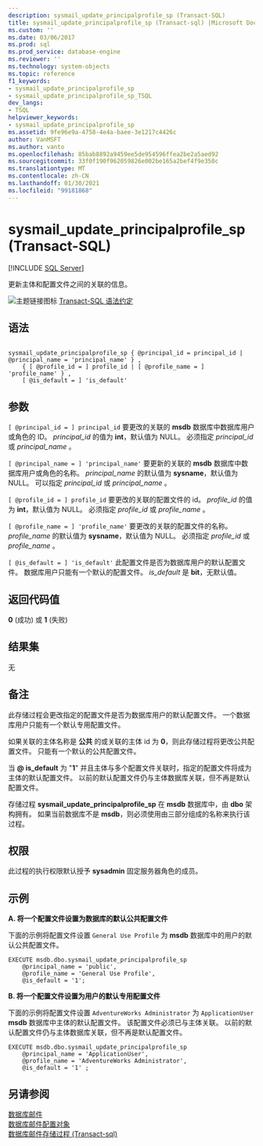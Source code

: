 ```yaml
---
description: sysmail_update_principalprofile_sp (Transact-SQL)
title: sysmail_update_principalprofile_sp (Transact-sql) |Microsoft Docs
ms.custom: ''
ms.date: 03/06/2017
ms.prod: sql
ms.prod_service: database-engine
ms.reviewer: ''
ms.technology: system-objects
ms.topic: reference
f1_keywords:
- sysmail_update_principalprofile_sp
- sysmail_update_principalprofile_sp_TSQL
dev_langs:
- TSQL
helpviewer_keywords:
- sysmail_update_principalprofile_sp
ms.assetid: 9fe96e9a-4758-4e4a-baee-3e1217c4426c
author: VanMSFT
ms.author: vanto
ms.openlocfilehash: 85bab8892a9459ee5de954596ffea2be2a5aed92
ms.sourcegitcommit: 33f0f190f962059826e002be165a2bef4f9e350c
ms.translationtype: MT
ms.contentlocale: zh-CN
ms.lasthandoff: 01/30/2021
ms.locfileid: "99181868"
---
```

# <a name="sysmail_update_principalprofile_sp-transact-sql"></a>sysmail_update_principalprofile_sp (Transact-SQL)
[!INCLUDE [SQL Server](../../includes/applies-to-version/sqlserver.md)]

  更新主体和配置文件之间的关联的信息。  
  
 ![主题链接图标](../../database-engine/configure-windows/media/topic-link.gif "“主题链接”图标") [Transact-SQL 语法约定](../../t-sql/language-elements/transact-sql-syntax-conventions-transact-sql.md)  
  
## <a name="syntax"></a>语法  
  
```  
  
sysmail_update_principalprofile_sp { @principal_id = principal_id | @principal_name = 'principal_name' } ,  
    { [ @profile_id = ] profile_id | [ @profile_name = ] 'profile_name' } ,  
    [ @is_default = ] 'is_default'  
```  
  
## <a name="arguments"></a>参数  
`[ @principal_id = ] principal_id` 要更改的关联的 **msdb** 数据库中数据库用户或角色的 ID。 *principal_id* 的值为 **int**，默认值为 NULL。 必须指定 *principal_id* 或 *principal_name* 。  
  
`[ @principal_name = ] 'principal_name'` 要更新的关联的 **msdb** 数据库中数据库用户或角色的名称。 *principal_name* 的默认值为 **sysname**，默认值为 NULL。 可以指定 *principal_id* 或 *principal_name* 。  
  
`[ @profile_id = ] profile_id` 要更改的关联的配置文件的 id。 *profile_id* 的值为 **int**，默认值为 NULL。 必须指定 *profile_id* 或 *profile_name* 。  
  
`[ @profile_name = ] 'profile_name'` 要更改的关联的配置文件的名称。 *profile_name* 的默认值为 **sysname**，默认值为 NULL。 必须指定 *profile_id* 或 *profile_name* 。  
  
`[ @is_default = ] 'is_default'` 此配置文件是否为数据库用户的默认配置文件。 数据库用户只能有一个默认的配置文件。 *is_default* 是 **bit**，无默认值。  
  
## <a name="return-code-values"></a>返回代码值  
 **0** (成功) 或 **1** (失败)   
  
## <a name="result-sets"></a>结果集  
 无  
  
## <a name="remarks"></a>备注  
 此存储过程会更改指定的配置文件是否为数据库用户的默认配置文件。 一个数据库用户只能有一个默认专用配置文件。  
  
 如果关联的主体名称是 **公共** 的或关联的主体 id 为 **0**，则此存储过程将更改公共配置文件。 只能有一个默认的公共配置文件。  
  
 当 **\@ is_default** 为 "**1**" 并且主体与多个配置文件关联时，指定的配置文件将成为主体的默认配置文件。 以前的默认配置文件仍与主体数据库关联，但不再是默认配置文件。  
  
 存储过程 **sysmail_update_principalprofile_sp** 在 **msdb** 数据库中，由 **dbo** 架构拥有。 如果当前数据库不是 **msdb**，则必须使用由三部分组成的名称来执行该过程。  
  
## <a name="permissions"></a>权限  
 此过程的执行权限默认授予 **sysadmin** 固定服务器角色的成员。  
  
## <a name="examples"></a>示例  
 **A. 将一个配置文件设置为数据库的默认公共配置文件**  
  
 下面的示例将配置文件设置 `General Use Profile` 为 **msdb** 数据库中的用户的默认公共配置文件。  
  
```  
EXECUTE msdb.dbo.sysmail_update_principalprofile_sp  
    @principal_name = 'public',  
    @profile_name = 'General Use Profile',  
    @is_default = '1';  
```  
  
 **B. 将一个配置文件设置为用户的默认专用配置文件**  
  
 下面的示例将配置文件设置 `AdventureWorks Administrator` 为 `ApplicationUser` **msdb** 数据库中主体的默认配置文件。 该配置文件必须已与主体关联。 以前的默认配置文件仍与主体数据库关联，但不再是默认配置文件。  
  
```  
EXECUTE msdb.dbo.sysmail_update_principalprofile_sp  
    @principal_name = 'ApplicationUser',  
    @profile_name = 'AdventureWorks Administrator',  
    @is_default = '1' ;  
```  
  
## <a name="see-also"></a>另请参阅  
 [数据库邮件](../../relational-databases/database-mail/database-mail.md)   
 [数据库邮件配置对象](../../relational-databases/database-mail/database-mail-configuration-objects.md)   
 [数据库邮件存储过程 &#40;Transact-sql&#41;](../../relational-databases/system-stored-procedures/database-mail-stored-procedures-transact-sql.md)  
  
  
